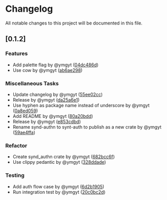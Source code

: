 # Changelog

All notable changes to this project will be documented in this file.

## [0.1.2]

### Features

- Add palette flag by @ymgyt ([04dc486d](04dc486d0ab3043e021e164e70f5fe081e3c464d))
- Use cow by @ymgyt ([ab6ae298](ab6ae298abeda1d7d3c67939bc70f0d2269e8654))

### Miscellaneous Tasks

- Update changelog by @ymgyt ([55ee02cc](55ee02cc2d1e6c31bada610ea0b6e00a7b035753))
- Release by @ymgyt ([da25a6e1](da25a6e1f8e15a34e94e8cc88d5eec68262b76b0))
- Use hyphen as package name instead of underscore by @ymgyt ([0a8ed059](0a8ed05997790f9f05c932c92fa2b2b2d74065a9))
- Add README by @ymgyt ([80a20bdd](80a20bddaaa8a20904a0d4bd92a6643f2c8fce03))
- Release by @ymgyt ([e853cdbd](e853cdbd1d4ce7f3cf22234e80e91088c9f1dcf7))
- Rename synd-authn to synt-auth to publish as a new crate by @ymgyt ([59ae4ffa](59ae4ffa51f5323fa4a3aae5e30e950b15730519))

### Refactor

- Create synd_authn crate by @ymgyt ([682bcc6f](682bcc6ff3c035be566dea99d2487e0173537c8d))
- Use clippy pedantic by @ymgyt ([328ddade](328ddadebbad5381271c5e84cce2d6888252e70c))

### Testing

- Add auth flow case by @ymgyt ([6d2b1905](6d2b1905d9b06bd9ed670f210cd590f89405c37c))
- Run integration test by @ymgyt ([20c0bc2d](20c0bc2d31a938d3103fafedba5a10b4a9bba9ae))

<!-- generated by git-cliff -->
